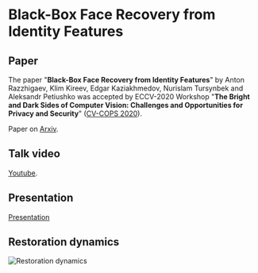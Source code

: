 # Black-Box Face Recovery from Identity Features

## Paper
The paper "**Black-Box Face Recovery from Identity Features**" by Anton Razzhigaev, Klim Kireev, Edgar Kaziakhmedov, Nurislam Tursynbek and Aleksandr Petiushko was accepted by ECCV-2020 Workshop  "**The Bright and Dark Sides of Computer Vision: Challenges and Opportunities for Privacy and Security**" ([CV-COPS 2020](https://cvcops20.cispa.saarland/)).

Paper on [Arxiv](https://arxiv.org/abs/2007.13635).

## Talk video
[Youtube](https://www.youtube.com/watch?v=sOrTcqRTw2A).

## Presentation
[Presentation](https://github.com/papermsucode/2020bboxrestoration/blob/master/ECCV2020_CVCOPS_BBoxRestoration.pdf)

## Restoration dynamics
![Restoration dynamics](https://github.com/papermsucode/2020bboxrestoration/blob/master/restoration_dynamics.gif)
